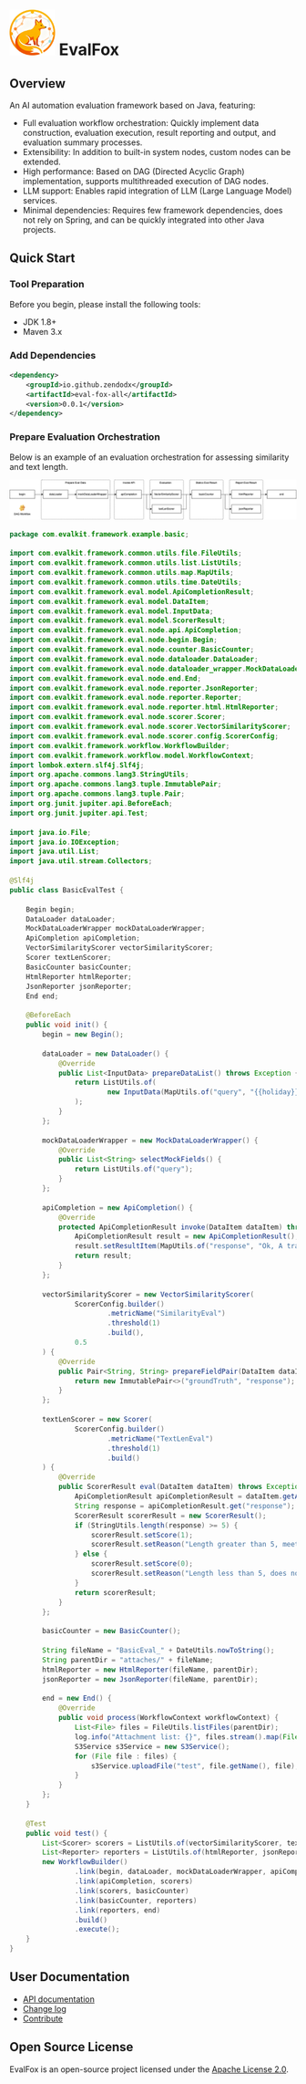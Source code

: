 # <img src="docs/files/eval_fox_logo.png" width="80" height="80"> EvalFox

## Overview

An AI automation evaluation framework based on Java, featuring:

- Full evaluation workflow orchestration: Quickly implement data construction, evaluation execution, result reporting and output, and evaluation summary processes.
- Extensibility: In addition to built-in system nodes, custom nodes can be extended.
- High performance: Based on DAG (Directed Acyclic Graph) implementation, supports multithreaded execution of DAG nodes.
- LLM support: Enables rapid integration of LLM (Large Language Model) services.
- Minimal dependencies: Requires few framework dependencies, does not rely on Spring, and can be quickly integrated into other Java projects.

## Quick Start

### Tool Preparation

Before you begin, please install the following tools:
- JDK 1.8+
- Maven 3.x

### Add Dependencies

```xml
<dependency>
    <groupId>io.github.zendodx</groupId>
    <artifactId>eval-fox-all</artifactId>
    <version>0.0.1</version>
</dependency>
```

### Prepare Evaluation Orchestration

Below is an example of an evaluation orchestration for assessing similarity and text length.

![](docs/files/quick_start.drawio.png)


```java
package com.evalkit.framework.example.basic;

import com.evalkit.framework.common.utils.file.FileUtils;
import com.evalkit.framework.common.utils.list.ListUtils;
import com.evalkit.framework.common.utils.map.MapUtils;
import com.evalkit.framework.common.utils.time.DateUtils;
import com.evalkit.framework.eval.model.ApiCompletionResult;
import com.evalkit.framework.eval.model.DataItem;
import com.evalkit.framework.eval.model.InputData;
import com.evalkit.framework.eval.model.ScorerResult;
import com.evalkit.framework.eval.node.api.ApiCompletion;
import com.evalkit.framework.eval.node.begin.Begin;
import com.evalkit.framework.eval.node.counter.BasicCounter;
import com.evalkit.framework.eval.node.dataloader.DataLoader;
import com.evalkit.framework.eval.node.dataloader_wrapper.MockDataLoaderWrapper;
import com.evalkit.framework.eval.node.end.End;
import com.evalkit.framework.eval.node.reporter.JsonReporter;
import com.evalkit.framework.eval.node.reporter.Reporter;
import com.evalkit.framework.eval.node.reporter.html.HtmlReporter;
import com.evalkit.framework.eval.node.scorer.Scorer;
import com.evalkit.framework.eval.node.scorer.VectorSimilarityScorer;
import com.evalkit.framework.eval.node.scorer.config.ScorerConfig;
import com.evalkit.framework.workflow.WorkflowBuilder;
import com.evalkit.framework.workflow.model.WorkflowContext;
import lombok.extern.slf4j.Slf4j;
import org.apache.commons.lang3.StringUtils;
import org.apache.commons.lang3.tuple.ImmutablePair;
import org.apache.commons.lang3.tuple.Pair;
import org.junit.jupiter.api.BeforeEach;
import org.junit.jupiter.api.Test;

import java.io.File;
import java.io.IOException;
import java.util.List;
import java.util.stream.Collectors;

@Slf4j
public class BasicEvalTest {

    Begin begin;
    DataLoader dataLoader;
    MockDataLoaderWrapper mockDataLoaderWrapper;
    ApiCompletion apiCompletion;
    VectorSimilarityScorer vectorSimilarityScorer;
    Scorer textLenScorer;
    BasicCounter basicCounter;
    HtmlReporter htmlReporter;
    JsonReporter jsonReporter;
    End end;

    @BeforeEach
    public void init() {
        begin = new Begin();

        dataLoader = new DataLoader() {
            @Override
            public List<InputData> prepareDataList() throws Exception {
                return ListUtils.of(
                        new InputData(MapUtils.of("query", "{{holiday}} go to Shanghai", "groundTruth", "The travel to Shanghai"))
                );
            }
        };

        mockDataLoaderWrapper = new MockDataLoaderWrapper() {
            @Override
            public List<String> selectMockFields() {
                return ListUtils.of("query");
            }
        };

        apiCompletion = new ApiCompletion() {
            @Override
            protected ApiCompletionResult invoke(DataItem dataItem) throws IOException {
                ApiCompletionResult result = new ApiCompletionResult();
                result.setResultItem(MapUtils.of("response", "Ok, A travel to Shanghai to you"));
                return result;
            }
        };

        vectorSimilarityScorer = new VectorSimilarityScorer(
                ScorerConfig.builder()
                        .metricName("SimilarityEval")
                        .threshold(1)
                        .build(),
                0.5
        ) {
            @Override
            public Pair<String, String> prepareFieldPair(DataItem dataItem) {
                return new ImmutablePair<>("groundTruth", "response");
            }
        };

        textLenScorer = new Scorer(
                ScorerConfig.builder()
                        .metricName("TextLenEval")
                        .threshold(1)
                        .build()
        ) {
            @Override
            public ScorerResult eval(DataItem dataItem) throws Exception {
                ApiCompletionResult apiCompletionResult = dataItem.getApiCompletionResult();
                String response = apiCompletionResult.get("response");
                ScorerResult scorerResult = new ScorerResult();
                if (StringUtils.length(response) >= 5) {
                    scorerResult.setScore(1);
                    scorerResult.setReason("Length greater than 5, meets expectations.");
                } else {
                    scorerResult.setScore(0);
                    scorerResult.setReason("Length less than 5, does not meet expectations.");
                }
                return scorerResult;
            }
        };

        basicCounter = new BasicCounter();

        String fileName = "BasicEval_" + DateUtils.nowToString();
        String parentDir = "attaches/" + fileName;
        htmlReporter = new HtmlReporter(fileName, parentDir);
        jsonReporter = new JsonReporter(fileName, parentDir);

        end = new End() {
            @Override
            public void process(WorkflowContext workflowContext) {
                List<File> files = FileUtils.listFiles(parentDir);
                log.info("Attachment list: {}", files.stream().map(File::getAbsolutePath).collect(Collectors.toList()));
                S3Service s3Service = new S3Service();
                for (File file : files) {
                    s3Service.uploadFile("test", file.getName(), file);
                }
            }
        };
    }

    @Test
    public void test() {
        List<Scorer> scorers = ListUtils.of(vectorSimilarityScorer, textLenScorer);
        List<Reporter> reporters = ListUtils.of(htmlReporter, jsonReporter);
        new WorkflowBuilder()
                .link(begin, dataLoader, mockDataLoaderWrapper, apiCompletion)
                .link(apiCompletion, scorers)
                .link(scorers, basicCounter)
                .link(basicCounter, reporters)
                .link(reporters, end)
                .build()
                .execute();
    }
}
```

## User Documentation

- [API documentation](docs/api_doc.md)
- [Change log](docs/CHANGELOG.md)
- [Contribute](docs/contribute.md)

## Open Source License

EvalFox is an open-source project licensed under the [Apache License 2.0](https://www.apache.org/licenses/LICENSE-2.0).

